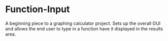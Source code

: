 Function-Input
==============

A beginning piece to a graphing calculator project. Sets up the overall GUI and allows the end user to type in a function have it displayed in the results area.